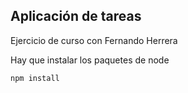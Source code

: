 ## Aplicación de tareas 

Ejercicio de curso con Fernando Herrera

Hay que instalar los paquetes de node 

```
npm install
```